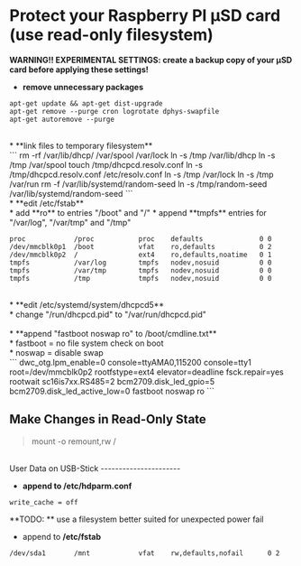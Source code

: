 Protect your Raspberry PI µSD card (use read-only filesystem)
=============================================================

**WARNING!! EXPERIMENTAL SETTINGS: create a backup copy of your µSD card before applying these settings!** <br />

* **remove unnecessary packages** <br />
```
apt-get update && apt-get dist-upgrade
apt-get remove --purge cron logrotate dphys-swapfile
apt-get autoremove --purge
```
<br />
* **link files to temporary filesystem** <br />
```
rm -rf /var/lib/dhcp/ /var/spool /var/lock
ln -s /tmp /var/lib/dhcp
ln -s /tmp /var/spool
touch /tmp/dhcpcd.resolv.conf
ln -s /tmp/dhcpcd.resolv.conf /etc/resolv.conf
ln -s /tmp /var/lock
ln -s /tmp /var/run
rm -f /var/lib/systemd/random-seed
ln -s /tmp/random-seed /var/lib/systemd/random-seed
```
<br />
* **edit /etc/fstab** <br />
   * add **ro** to entries "/boot" and "/" 
   * append **tmpfs** entries for "/var/log", "/var/tmp" and "/tmp"

```
proc            /proc           proc    defaults              0 0
/dev/mmcblk0p1  /boot           vfat    ro,defaults           0 2
/dev/mmcblk0p2  /               ext4    ro,defaults,noatime   0 1
tmpfs           /var/log        tmpfs   nodev,nosuid          0 0
tmpfs           /var/tmp        tmpfs   nodev,nosuid          0 0
tmpfs           /tmp            tmpfs   nodev,nosuid          0 0
```
<br />
* **edit /etc/systemd/system/dhcpcd5**<br />
   * change "/run/dhcpcd.pid" to "/var/run/dhcpcd.pid"<br />
<br />
* **append "fastboot noswap ro" to /boot/cmdline.txt**<br />
   * fastboot = no file system check on boot<br />
   * noswap = disable swap<br />
```   
dwc_otg.lpm_enable=0 console=ttyAMA0,115200 console=tty1 root=/dev/mmcblk0p2 rootfstype=ext4 elevator=deadline fsck.repair=yes rootwait sc16is7xx.RS485=2 bcm2709.disk_led_gpio=5 bcm2709.disk_led_active_low=0 fastboot noswap ro
```
<br />

Make Changes in Read-Only State
-------------------------------

> mount -o remount,rw /<br />

<br />
User Data on USB-Stick
----------------------

* **append to /etc/hdparm.conf**<br />
``` 
write_cache = off
``` 

**TODO: ** use a filesystem better suited for unexpected power fail<br />
* append to **/etc/fstab**<br />
```
/dev/sda1       /mnt            vfat    rw,defaults,nofail      0 2
```

